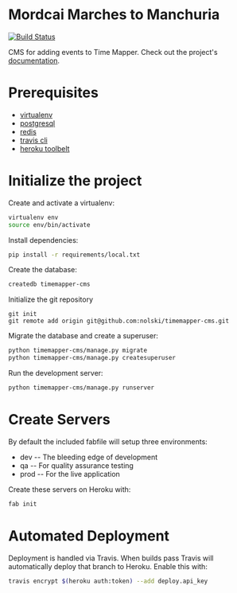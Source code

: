 # Mordcai Marches to Manchuria
[![Build Status](https://travis-ci.org/nolski/timemapper-cms.svg?branch=master)](https://travis-ci.org/nolski/timemapper-cms)

CMS for adding events to Time Mapper. Check out the project's [documentation](http://nolski.github.io/timemapper-cms/).

# Prerequisites
- [virtualenv](https://virtualenv.pypa.io/en/latest/)
- [postgresql](http://www.postgresql.org/)
- [redis](http://redis.io/)
- [travis cli](http://blog.travis-ci.com/2013-01-14-new-client/)
- [heroku toolbelt](https://toolbelt.heroku.com/)

# Initialize the project
Create and activate a virtualenv:

```bash
virtualenv env
source env/bin/activate
```
Install dependencies:

```bash
pip install -r requirements/local.txt
```
Create the database:

```bash
createdb timemapper-cms
```
Initialize the git repository

```
git init
git remote add origin git@github.com:nolski/timemapper-cms.git
```

Migrate the database and create a superuser:
```bash
python timemapper-cms/manage.py migrate
python timemapper-cms/manage.py createsuperuser
```

Run the development server:
```bash
python timemapper-cms/manage.py runserver
```

# Create Servers
By default the included fabfile will setup three environments:

- dev -- The bleeding edge of development
- qa -- For quality assurance testing
- prod -- For the live application

Create these servers on Heroku with:

```bash
fab init
```

# Automated Deployment
Deployment is handled via Travis. When builds pass Travis will automatically deploy that branch to Heroku. Enable this with:
```bash
travis encrypt $(heroku auth:token) --add deploy.api_key
```
